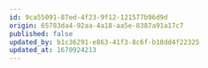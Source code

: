 ```yaml
---
id: 9ca55091-87ed-4f23-9f12-121577b96d9d
origin: 65783da4-92aa-4a18-aa5e-8387a91a17c7
published: false
updated_by: b1c36291-e863-41f3-8c6f-b18dd4f22325
updated_at: 1670924213
---
```

